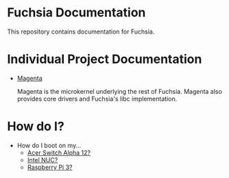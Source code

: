 Fuchsia Documentation
=======================================

This repository contains documentation for Fuchsia.

# Individual Project Documentation

+ [Magenta](https://fuchsia.googlesource.com/magenta/+/master/README.md)

    Magenta is the microkernel underlying the rest of Fuchsia. Magenta
    also provides core drivers and Fuchsia's libc implementation.

# How do I?

+ How do I boot on my...
  + [Acer Switch Alpha 12?](https://fuchsia.googlesource.com/magenta/+/master/docs/targets/acer12.md)
  + [Intel NUC?](https://fuchsia.googlesource.com/magenta/+/master/docs/targets/nuc.md)
  + [Raspberry Pi 3?](https://fuchsia.googlesource.com/magenta/+/master/docs/targets/rpi3.md)
